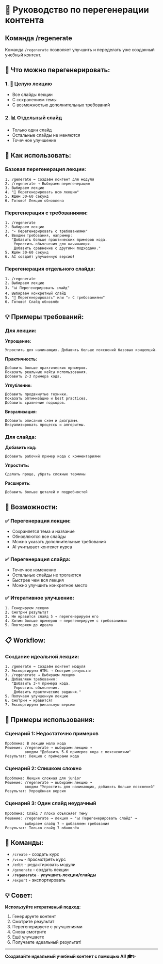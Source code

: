 # 🔄 Руководство по перегенерации контента

## Команда /regenerate

Команда `/regenerate` позволяет улучшить и переделать уже созданный учебный контент.

## 🎯 Что можно перегенерировать:

### 1. **📖 Целую лекцию**
- Все слайды лекции
- С сохранением темы
- С возможностью дополнительных требований

### 2. **📊 Отдельный слайд**
- Только один слайд
- Остальные слайды не меняются
- Точечное улучшение

## 🚀 Как использовать:

### Базовая перегенерация лекции:

```
1. /generate → Создаём контент для модуля
2. /regenerate → Выбираем перегенерацию
3. Выбираем лекцию
4. "🔄 Перегенерировать всю лекцию"
5. Ждём 30-60 секунд
6. Готово! Лекция обновлена
```

### Перегенерация с требованиями:

```
1. /regenerate
2. Выбираем лекцию
3. "✍️ Перегенерировать с требованиями"
4. Вводим требования, например:
   "Добавить больше практических примеров кода.
    Упростить объяснения для начинающих.
    Добавить сравнение с другими подходами."
5. Ждём 30-60 секунд
6. AI создаёт улучшенную версию!
```

### Перегенерация отдельного слайда:

```
1. /regenerate
2. Выбираем лекцию
3. "📊 Перегенерировать слайд"
4. Выбираем конкретный слайд
5. "🔄 Перегенерировать" или "✍️ С требованиями"
6. Готово! Слайд обновлён
```

## 💡 Примеры требований:

### Для лекции:

**Упрощение:**
```
Упростить для начинающих. Добавить больше пояснений базовых концепций.
```

**Практичность:**
```
Добавить больше практических примеров. 
Показать реальные кейсы использования.
Добавить 2-3 примера кода.
```

**Углубление:**
```
Добавить продвинутые техники.
Показать оптимизацию и best practices.
Добавить сравнение подходов.
```

**Визуализация:**
```
Добавить описания схем и диаграмм.
Визуализировать процессы и алгоритмы.
```

### Для слайда:

**Добавить код:**
```
Добавить рабочий пример кода с комментариями
```

**Упростить:**
```
Сделать проще, убрать сложные термины
```

**Расширить:**
```
Добавить больше деталей и подробностей
```

## 🎨 Возможности:

### ✅ Перегенерация лекции:
- Сохраняется тема и название
- Обновляются все слайды
- Можно указать дополнительные требования
- AI учитывает контекст курса

### ✅ Перегенерация слайда:
- Точечное изменение
- Остальные слайды не трогаются
- Быстрее чем вся лекция
- Можно улучшить конкретное место

### ✅ Итеративное улучшение:
```
1. Генерируем лекцию
2. Смотрим результат
3. Не нравится слайд 5 → перегенерируем его
4. Хотим больше примеров → перегенерируем с требованиями
5. Повторяем до идеала
```

## 📋 Workflow:

### Создание идеальной лекции:

```
1. /generate → Создаём контент модуля
2. Экспортируем HTML → Смотрим результат
3. /regenerate → Выбираем лекцию
4. Добавляем требования:
   "Добавить 3-4 примера кода.
    Упростить объяснения.
    Добавить практические задания."
5. Получаем улучшенную лекцию
6. Смотрим → нравится!
7. Экспортируем финальную версию
```

## 🎯 Примеры использования:

### Сценарий 1: Недостаточно примеров
```
Проблема: В лекции мало кода
Решение: /regenerate → выбираем лекцию → 
         вводим "Добавить 5-6 примеров кода с пояснениями"
Результат: Лекция с примерами кода
```

### Сценарий 2: Слишком сложно
```
Проблема: Лекция сложная для junior
Решение: /regenerate → выбираем лекцию →
         вводим "Упростить для начинающих, добавить больше пояснений"
Результат: Упрощённая версия
```

### Сценарий 3: Один слайд неудачный
```
Проблема: Слайд 7 плохо объясняет тему
Решение: /regenerate → лекция → "📊 Перегенерировать слайд" → 
         выбираем слайд 7 → добавляем требования
Результат: Только слайд 7 обновлён
```

## 📱 Команды:

- `/create` - создать курс
- `/view` - просмотреть курс
- `/edit` - редактировать модули
- `/generate` - создать лекции
- **`/regenerate`** - **улучшить лекции/слайды**
- `/export` - экспортировать

## 💡 Совет:

**Используйте итеративный подход:**
1. Генерируете контент
2. Смотрите результат
3. Перегенерируете с улучшениями
4. Снова смотрите
5. Ещё улучшаете
6. Получаете идеальный результат!

---

**Создавайте идеальный учебный контент с помощью AI! 🎓✨**
